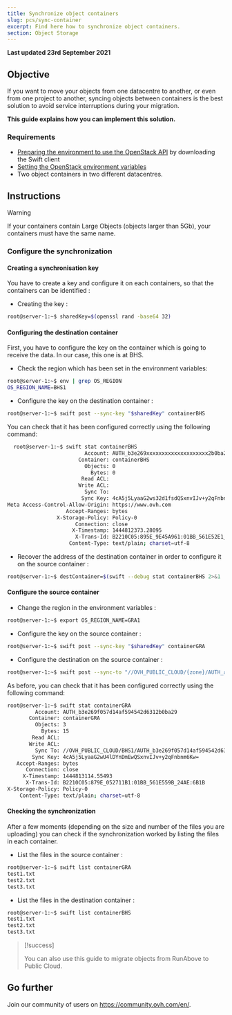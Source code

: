 ```yaml
---
title: Synchronize object containers
slug: pcs/sync-container
excerpt: Find here how to synchronize object containers.
section: Object Storage
---
```


**Last updated 23rd September 2021**

## Objective

If you want to move your objects from one datacentre to another, or even from one project to another, syncing objects between containers is the best solution to avoid service interruptions during your migration.

**This guide explains how you can implement this solution.**

### Requirements

- [Preparing the environment to use the OpenStack API](https://docs.ovh.com/gb/en/public-cloud/prepare_the_environment_for_using_the_openstack_api/) by downloading the Swift client
- [Setting the OpenStack environment variables](https://docs.ovh.com/gb/en/public-cloud/set-openstack-environment-variables/)
- Two object containers in two different datacentres.

## Instructions

> [!warning]
>
> If your containers contain Large Objects (objects larger than 5Gb), your containers must have the same name.
>

### Configure the synchronization

#### Creating  a synchronisation key

You have to create a key and configure it on each containers, so that the containers can be identified :

- Creating the key :

```bash
root@server-1:~$ sharedKey=$(openssl rand -base64 32)
```

#### Configuring the destination container

First, you have to configure the key on the container which is going to receive the data. In our case, this one is at BHS.

- Check the region which has been set in the environment variables:

```bash
root@server-1:~$ env | grep OS_REGION
OS_REGION_NAME=BHS1
```

- Configure the key on the destination container :

```bash
root@server-1:~$ swift post --sync-key "$sharedKey" containerBHS
```

You can check that it has been configured correctly using the following command:

```bash
  root@server-1:~$ swift stat containerBHS
                         Account: AUTH_b3e269xxxxxxxxxxxxxxxxxxxx2b0ba29
                       Container: containerBHS
                         Objects: 0
                           Bytes: 0
                        Read ACL:
                       Write ACL:
                         Sync To:
                        Sync Key: 4cA5j5LyaaG2ws32d1fsdQSxnvIJv+y2qFnbnm6Kw=
Meta Access-Control-Allow-Origin: https://www.ovh.com
                   Accept-Ranges: bytes
                X-Storage-Policy: Policy-0
                      Connection: close
                     X-Timestamp: 1444812373.28095
                      X-Trans-Id: B2210C05:895E_9E45A961:01BB_561E52E1_16A3:5298
                    Content-Type: text/plain; charset=utf-8
```

- Recover the address of the destination container in order to configure it on the source container :

```bash
root@server-1:~$ destContainer=$(swift --debug stat containerBHS 2>&1 | grep 'curl -i.*storage' | awk '{ print $4 }')
```

#### Configure the source container

- Change the region in the environment variables :

```bash
root@server-1:~$ export OS_REGION_NAME=GRA1
```

- Configure the key on the source container :

```bash
root@server-1:~$ swift post --sync-key "$sharedKey" containerGRA
```

- Configure the destination on the source container :

```bash
root@server-1:~$ swift post --sync-to "//OVH_PUBLIC_CLOUD/{zone}/AUTH_account/containerDest" containerGRA
```

As before, you can check that it has been configured correctly using the following command:

```bash
root@server-1:~$ swift stat containerGRA
         Account: AUTH_b3e269f057d14af594542d6312b0ba29
       Container: containerGRA
         Objects: 3
           Bytes: 15
        Read ACL:
       Write ACL:
         Sync To: //OVH_PUBLIC_CLOUD/BHS1/AUTH_b3e269f057d14af594542d6312b0ba29/containerBHS
        Sync Key: 4cA5j5LyaaG2wU4lDYnDmEwQSxnvIJv+y2qFnbnm6Kw=
   Accept-Ranges: bytes
      Connection: close
     X-Timestamp: 1444813114.55493
      X-Trans-Id: B2210C05:879E_052711B1:01BB_561E559B_24AE:6B1B
X-Storage-Policy: Policy-0
    Content-Type: text/plain; charset=utf-8
```

#### Checking the synchronization

After a few moments (depending on the size and number of the files you are uploading) you can check if the synchronization worked by listing the files in each container.

- List the files in the source container :

```bash
root@server-1:~$ swift list containerGRA
test1.txt
test2.txt
test3.txt
```

- List the files in the destination container :

```bash
root@server-1:~$ swift list containerBHS
test1.txt
test2.txt
test3.txt
```

> [!success]
>
> You can also use this guide to migrate objects from RunAbove to Public Cloud.
>

## Go further

Join our community of users on <https://community.ovh.com/en/>.
